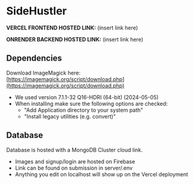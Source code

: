 # SideHustler

**VERCEL FRONTEND HOSTED LINK:** (insert link here)

**ONRENDER BACKEND HOSTED LINK:** (insert link here)

## Dependencies

Download ImageMagick here: [https://imagemagick.org/script/download.php](https://imagemagick.org/script/download.php)
- We used version 7.1.1-32 Q16-HDRI (64-bit) (2024-05-05)
- When installing make sure the following options are checked:
    - "Add Application directory to your system path"
    - "Install legacy utilities (e.g. convert)"

## Database

Database is hosted with a MongoDB Cluster cloud link.
- Images and signup/login are hosted on Firebase
- Link can be found on submission in server/.env
- Anything you edit on localhost will show up on the Vercel deployment
